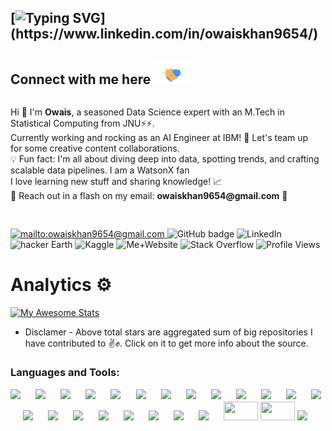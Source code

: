 ## [![Typing SVG](https://readme-typing-svg.demolab.com?font=Fira+Code&duration=3000&pause=1000&color=C792E9&random=true&width=900&lines=%F0%9F%91%A8%E2%80%8D%F0%9F%92%BB+Hi+there!+%F0%9F%91%8B+I'm+Owais+;Rocking+Data+Scientist+with+an+M.Tech+in+Statistical+Computing+from+JNU.;Currently+working+as+an+AI+Engineer+at+IBM!+;%F0%9F%9A%80+Let's+team+up+for+some+creative+content+collaborations.)](https://www.linkedin.com/in/owaiskhan9654/)
##   <a href="https://www.linkedin.com/in/owaiskhan9654/" style="color: inherit; text-decoration: none;"> Connect with me here </a> <a href="https://www.linkedin.com/in/owaiskhan9654/" style="color: inherit; text-decoration: none;"> <img src='https://raw.githubusercontent.com/Owaiskhan9654/owaiskhan9654/refs/heads/main/handshake.gif' width="60px" height="38"> </a>
<p align="left">
<div style="display: flex; flex-direction: column;">
  <div style="flex: 1; margin-right: 10px;">
    <ul style="list-style-type: none; padding: 0;">
      <li>Hi 👋 I'm <b>Owais</b>, a seasoned Data Science expert with an M.Tech in Statistical Computing from JNU⚡⚡.</li>
      <li> Currently working and rocking as an AI Engineer at IBM! 🚀 Let's team up for some creative content collaborations.</li>
      <li>💡 Fun fact: I'm all about diving deep into data, spotting trends, and crafting scalable data pipelines. I am a WatsonX fan</li>
      <li>I love learning new stuff and sharing knowledge! 📈</li>
      <li>📧 Reach out in a flash on my email: <b>owaiskhan9654@gmail.com</b> 🚀</li>
    </ul>
  </div>
</div>


<h2 align="left">
</h2> 




  <a href="mailto:owaiskhan9654@gmail.com">
    <img src="https://img.shields.io/badge/Gmail-D14836?style=for-the-badge&logo=gmail&logoColor=white" alt="mailto:owaiskhan9654@gmail.com"/>
  </a>
  
  <a href="https://github.com/Owaiskhan9654" style="color: inherit; text-decoration: none;">
    <img src="https://img.shields.io/badge/-Github-000?style=for-the-badge&logo=Github&logoColor=white&link=https://github.com/Owaiskhan9654" alt="GitHub badge" />
  </a>
  
  <a href="https://www.linkedin.com/in/owaiskhan9654/" style="color: inherit; text-decoration: none;">
    <img src="https://img.shields.io/badge/-LinkedIn-blue?style=for-the-badge&logo=Linkedin&logoColor=white&link=https://www.linkedin.com/in/owaiskhan9654/" alt="LinkedIn" />
  </a>
  
  <a href="https://www.hackerearth.com/@owaiskhan9654" style="color: inherit; text-decoration: none;">
<img src="https://img.shields.io/badge/HackerEarth-%232C3454.svg?&style=for-the-badge&logo=HackerEarth&logoColor=Blue/" alt="hacker Earth" /> 
  </a>
  
  <a href="https://www.kaggle.com/owaiskhan9654" style="color: inherit; text-decoration: none;">
 <img src="https://img.shields.io/badge/Kaggle%20Master-20BEFF?style=for-the-badge&logo=Kaggle&logoColor=white" alt="Kaggle" /> 
  </a>
    <a href="https://owaiskhan9654.github.io/" style="color: inherit; text-decoration: none;">
 <img src="https://img.shields.io/badge/website-000000?style=for-the-badge&logo=About.me&logoColor=white" alt="Me+Website" /> 
  </a>
  
  <a href="https://stackoverflow.com/users/13648763/owais" style="color: inherit; text-decoration: none;">
 <img src="https://aleen42.github.io/badges/src/stackoverflow.svg" alt="Stack Overflow" /> 
  </a>
 
 <img src="https://komarev.com/ghpvc/?username=owaiskhan9654&color=18A558&label=Profile+views" alt="Profile Views" /> 

  
</p>

# Analytics ⚙️


 
 [![My Awesome Stats](https://awesome-github-stats.azurewebsites.net/user-stats/owaiskhan9654?cardType=github&theme=nightowl)](https://git.io/awesome-stats-card)
   
   
- Disclamer - Above total stars are aggregated sum of big repositories I have contributed to ✌️✊. Click on it to get more info about the source.


 </p> <h3 align="left">
 
 Languages and Tools:
 
[![](https://img.shields.io/badge/Markdown-494d4c?style=for-the-badge&logo=markdown&logoColor=white)](https://www.linkedin.com/in/owaiskhan9654/) &emsp;
[![](https://img.shields.io/badge/PyTorch-EE4C2C?style=for-the-badge&logo=pytorch&logoColor=white)](https://www.linkedin.com/in/owaiskhan9654/) &emsp;
[![](https://img.shields.io/badge/Git-f02913?style=for-the-badge&logo=git&logoColor=white)](https://www.linkedin.com/in/owaiskhan9654/) &emsp;
[![](https://img.shields.io/badge/Linux-FCC624?style=for-the-badge&logo=linux&logoColor=black)](https://www.linkedin.com/in/owaiskhan9654/) &emsp;
[![](https://img.shields.io/badge/Python-3776AB?style=for-the-badge&logo=python&logoColor=white)](https://www.linkedin.com/in/owaiskhan9654/) &emsp;
[![](https://img.shields.io/badge/NVIDIA-%20GEFORCE%20GTX%201660ti-76B900?style=for-the-badge&logo=nvidia&logoColor=white)](https://www.linkedin.com/in/owaiskhan9654/) &emsp;
[![](https://img.shields.io/badge/Weights_&_Biases-FFBE00?style=for-the-badge&logo=WeightsAndBiases&logoColor=white)](https://www.linkedin.com/in/owaiskhan9654/) &emsp;
[![](https://img.shields.io/badge/Keras-FF0000?style=for-the-badge&logo=keras&logoColor=white)](https://www.linkedin.com/in/owaiskhan9654/) &emsp;
[![](https://img.shields.io/badge/TensorFlow-FF6F00?style=for-the-badge&logo=tensorflow&logoColor=white)](https://www.linkedin.com/in/owaiskhan9654/) &emsp;
[![](https://img.shields.io/badge/PyTorch%20Lightning-792DE4?style=for-the-badge&logo=pytorch-lightning&logoColor=white)](https://www.linkedin.com/in/owaiskhan9654/) &emsp;
[![](https://img.shields.io/badge/Anaconda-44A833?style=for-the-badge&logo=Anaconda&logoColor=white)](https://www.linkedin.com/in/owaiskhan9654/) &emsp;
[![](https://img.shields.io/badge/Spyder-FF0000?style=for-the-badge&logo=Spyder&logoColor=white)](https://www.linkedin.com/in/owaiskhan9654/) &emsp;
[![](https://img.shields.io/badge/Atom-66595C?style=for-the-badge&logo=Atom&logoColor=white)](https://www.linkedin.com/in/owaiskhan9654/) &emsp;
[![](https://img.shields.io/badge/Jupyter-F37626?style=for-the-badge&logo=Jupyter&logoColor=white)](https://www.linkedin.com/in/owaiskhan9654/) &emsp;
[![](https://img.shields.io/badge/Pandas-3e5e78?style=for-the-badge&logo=pandas&logoColor=white)](https://www.linkedin.com/in/owaiskhan9654/) &emsp;
[![](https://img.shields.io/badge/numpy-695170?style=for-the-badge&logo=numpy&logoColor=white)](https://www.linkedin.com/in/owaiskhan9654/) &emsp;
[![](https://img.shields.io/badge/OpenCV-a5eb60?style=for-the-badge&logo=opencv_python&logoColor=white)](https://www.linkedin.com/in/owaiskhan9654/) &emsp;
[![](https://img.shields.io/badge/HTML5-E34F26?style=for-the-badge&logo=html5&logoColor=white)](https://www.linkedin.com/in/owaiskhan9654/) &emsp;
[![](https://img.shields.io/badge/CSS3-1572B6?style=for-the-badge&logo=css3&logoColor=white)](https://www.linkedin.com/in/owaiskhan9654/) &emsp;
[![](https://img.shields.io/badge/Flask-000000?style=for-the-badge&logo=flask&logoColor=white)](https://www.linkedin.com/in/owaiskhan9654/) &emsp;
[![](https://img.shields.io/badge/Heroku-430098?style=for-the-badge&logo=heroku&logoColor=white)](https://www.linkedin.com/in/owaiskhan9654/) &emsp;
<a href="https://www.linkedin.com/in/owaiskhan9654"/><img src="https://user-images.githubusercontent.com/47840160/196059938-8265ccfa-fce7-43b7-9d3f-83fe49810f13.png" height=30 width=55></img></a>
<a href="https://www.linkedin.com/in/owaiskhan9654"/><img src="https://raw.githubusercontent.com/huggingface/awesome-huggingface/main/logo.svg" height=30 width=55></img></a>
<a href="https://www.linkedin.com/in/owaiskhan9654"/><img src="https://img.shields.io/badge/Google Colab-F9AB00?style=for-the-badge&logo=Google-Colab&logoColor=white"></img></a>



